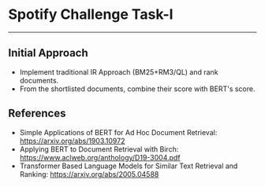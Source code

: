 # Spotify Challenge Task-I

---

## Initial Approach

- Implement traditional IR Approach (BM25+RM3/QL) and rank documents.
- From the shortlisted documents, combine their score with BERT's score.


## References

- Simple Applications of BERT for Ad Hoc Document Retrieval: https://arxiv.org/abs/1903.10972
- Applying BERT to Document Retrieval with Birch: https://www.aclweb.org/anthology/D19-3004.pdf
- Transformer Based Language Models for Similar Text Retrieval and Ranking: https://arxiv.org/abs/2005.04588
